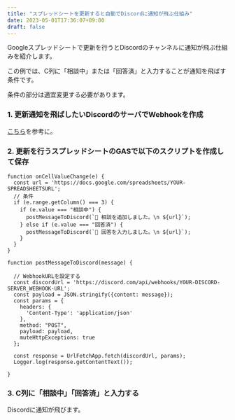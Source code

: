```yaml
---
title: "スプレッドシートを更新すると自動でDiscordに通知が飛ぶ仕組み"
date: 2023-05-01T17:36:07+09:00
draft: false
---
```


Googleスプレッドシートで更新を行うとDiscordのチャンネルに通知が飛ぶ仕組みを紹介します。  

この例では、C列に「相談中」または「回答済」と入力することが通知を飛ばす条件です。  

条件の部分は適宜変更する必要があります。 

### 1. 更新通知を飛ばしたいDiscordのサーバでWebhookを作成
[こちら](https://support.discord.com/hc/en-us/articles/228383668-Intro-to-Webhooks)を参考に。

### 2. 更新を行うスプレッドシートのGASで以下のスクリプトを作成して保存
```
function onCellValueChange(e) {
  const url = 'https://docs.google.com/spreadsheets/YOUR-SPREADSHEETSURL';
  // 条件
  if (e.range.getColumn() === 3) {
    if (e.value === "相談中") {
      postMessageToDiscord(`🎾 相談を追加しました。\n ${url}`);
    } else if (e.value === "回答済") {
      postMessageToDiscord(`🏉 回答を入力しました。\n ${url}`);
    }
  }
}

function postMessageToDiscord(message) {

  // WebhookURLを設定する
  const discordUrl = 'https://discord.com/api/webhooks/YOUR-DISCORD-SERVER_WEBHOOK-URL';
  const payload = JSON.stringify({content: message});
  const params = {
    headers: {
      'Content-Type': 'application/json'
    },
    method: "POST",
    payload: payload,
    muteHttpExceptions: true
  };

  const response = UrlFetchApp.fetch(discordUrl, params);
  Logger.log(response.getContentText());

}

```

### 3. C列に「相談中」「回答済」と入力する
Discordに通知が飛びます。
